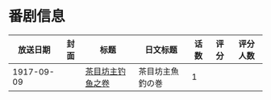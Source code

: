 # 番剧信息

|放送日期|封面|标题|日文标题|话数|评分|评分人数|
|---|---|---|---|---|---|---|
|1917-09-09||[茶目坊主钓鱼之卷](https://bangumi.tv/subject/258842)|茶目坊主魚釣の巻|1|||
